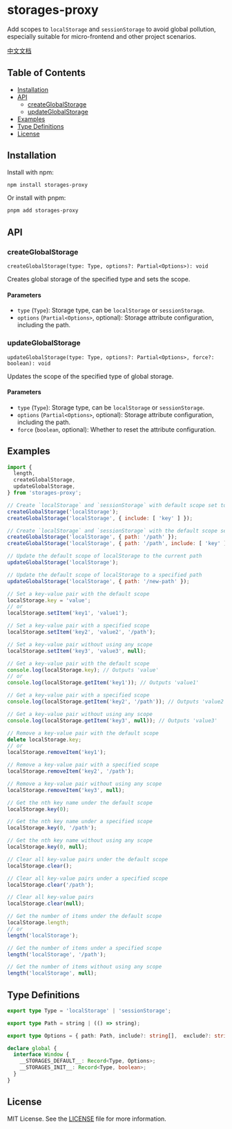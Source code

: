 # storages-proxy

Add scopes to `localStorage` and `sessionStorage` to avoid global pollution, especially suitable for micro-frontend and other project scenarios.

[中文文档](README.zh-CN.md)

## Table of Contents

- [Installation](#installation)
- [API](#api)
  - [createGlobalStorage](#createglobalstorage)
  - [updateGlobalStorage](#updateglobalstorage)
- [Examples](#examples)
- [Type Definitions](#type-definitions)
- [License](#license)

## Installation

Install with npm:

```sh
npm install storages-proxy
```

Or install with pnpm:

```sh
pnpm add storages-proxy
```

## API

### createGlobalStorage

`createGlobalStorage(type: Type, options?: Partial<Options>): void`

Creates global storage of the specified type and sets the scope.

#### Parameters

- `type` (`Type`): Storage type, can be `localStorage` or `sessionStorage`.
- `options` (`Partial<Options>`, optional): Storage attribute configuration, including the path.

### updateGlobalStorage

`updateGlobalStorage(type: Type, options?: Partial<Options>, force?: boolean): void`

Updates the scope of the specified type of global storage.

#### Parameters

- `type` (`Type`): Storage type, can be `localStorage` or `sessionStorage`.
- `options` (`Partial<Options>`, optional): Storage attribute configuration, including the path.
- `force` (`boolean`, optional): Whether to reset the attribute configuration.

## Examples

```js
import {
  length,
  createGlobalStorage,
  updateGlobalStorage,
} from 'storages-proxy';

// Create `localStorage` and `sessionStorage` with default scope set to the current path
createGlobalStorage('localStorage');
createGlobalStorage('localStorage', { include: [ 'key' ] });

// Create `localStorage` and `sessionStorage` with the default scope set to a specified path
createGlobalStorage('localStorage', { path: '/path' });
createGlobalStorage('localStorage', { path: '/path', include: [ 'key' ] });

// Update the default scope of localStorage to the current path
updateGlobalStorage('localStorage');

// Update the default scope of localStorage to a specified path
updateGlobalStorage('localStorage', { path: '/new-path' });

// Set a key-value pair with the default scope
localStorage.key = 'value';
// or
localStorage.setItem('key1', 'value1');

// Set a key-value pair with a specified scope
localStorage.setItem('key2', 'value2', '/path');

// Set a key-value pair without using any scope
localStorage.setItem('key3', 'value3', null);

// Get a key-value pair with the default scope
console.log(localStorage.key); // Outputs 'value'
// or
console.log(localStorage.getItem('key1')); // Outputs 'value1'

// Get a key-value pair with a specified scope
console.log(localStorage.getItem('key2', '/path')); // Outputs 'value2'

// Get a key-value pair without using any scope
console.log(localStorage.getItem('key3', null)); // Outputs 'value3'

// Remove a key-value pair with the default scope
delete localStorage.key;
// or
localStorage.removeItem('key1');

// Remove a key-value pair with a specified scope
localStorage.removeItem('key2', '/path');

// Remove a key-value pair without using any scope
localStorage.removeItem('key3', null);

// Get the nth key name under the default scope
localStorage.key(0);

// Get the nth key name under a specified scope
localStorage.key(0, '/path');

// Get the nth key name without using any scope
localStorage.key(0, null);

// Clear all key-value pairs under the default scope
localStorage.clear();

// Clear all key-value pairs under a specified scope
localStorage.clear('/path');

// Clear all key-value pairs
localStorage.clear(null);

// Get the number of items under the default scope
localStorage.length;
// or
length('localStorage');

// Get the number of items under a specified scope
length('localStorage', '/path');

// Get the number of items without using any scope
length('localStorage', null);
```

## Type Definitions

```ts
export type Type = 'localStorage' | 'sessionStorage';

export type Path = string | (() => string);

export type Options = { path: Path, include?: string[],  exclude?: string[] };

declare global {
  interface Window {
    __STORAGES_DEFAULT__: Record<Type, Options>;
    __STORAGES_INIT__: Record<Type, boolean>;
  }
}
```

## License

MIT License. See the [LICENSE](LICENSE) file for more information.
